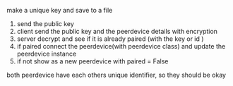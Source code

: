 make a unique key and save to a file

1. send the public key
2. client send the public key and the peerdevice details with encryption
3. server decrypt and see if it is already paired (with the key or id )
4. if paired connect the peerdevice(with peerdevice class) and update the peerdevice instance
5. if not show as a new peerdevice with paired = False

both peerdevice have each others unique identifier, so they should be okay
